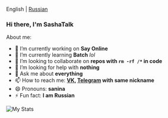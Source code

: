 English | [Russian](https://github.com/SashaTalk/SashaTalk/blob/main/README_RU.md)
### Hi there, I'm SashaTalk

About me:

- 🔭 I’m currently working on **Say Online**
- 🌱 I’m currently learning **Batch** *lol*
- 👯 I’m looking to collaborate on **repos with `rm -rf /*` in code**
- 🤔 I’m looking for help with **nothing**
- 💬 Ask me about **everything**
- 📫 How to reach me: **[VK](https://vk.com/sashatalk), [Telegram](https://t.me/sashatalk) with same nickname**
- 😄 Pronouns: **sanina**
- ⚡ Fun fact: **I am Russian**

![My Stats](https://github-readme-stats.vercel.app/api?username=sashatalk&show_icons=true&locale=en&alt=sashatalk)
